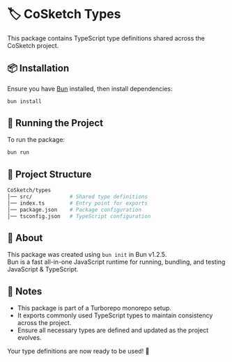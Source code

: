 # 🏷️ CoSketch Types

This package contains TypeScript type definitions shared across the CoSketch project.

## 📦 Installation

Ensure you have [Bun](https://bun.sh) installed, then install dependencies:

```bash
bun install
```

## 🚀 Running the Project

To run the package:

```bash
bun run
```

## 📂 Project Structure

```bash
CoSketch/types
│── src/            # Shared type definitions
│── index.ts        # Entry point for exports
│── package.json    # Package configuration
│── tsconfig.json   # TypeScript configuration
```

## 🔗 About

This package was created using `bun init` in Bun v1.2.5.  
Bun is a fast all-in-one JavaScript runtime for running, bundling, and testing JavaScript & TypeScript.

## 📌 Notes

- This package is part of a Turborepo monorepo setup.
- It exports commonly used TypeScript types to maintain consistency across the project.
- Ensure all necessary types are defined and updated as the project evolves.

Your type definitions are now ready to be used! 🚀
